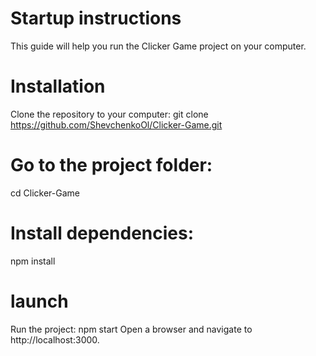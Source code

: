 # Startup instructions
This guide will help you run the Clicker Game project on your computer.

# Installation
Clone the repository to your computer:
git clone https://github.com/ShevchenkoOl/Clicker-Game.git

# Go to the project folder:
cd Clicker-Game

# Install dependencies:
npm install

# launch
Run the project:
npm start
Open a browser and navigate to http://localhost:3000.
